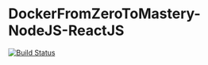 # DockerFromZeroToMastery-NodeJS-ReactJS

[![Build Status](https://travis-ci.com/leandrocgsi/DockerFromZeroToMastery-NodeJS-ReactJS.svg?branch=main)](https://travis-ci.com/leandrocgsi/DockerFromZeroToMastery-NodeJS-ReactJS)
